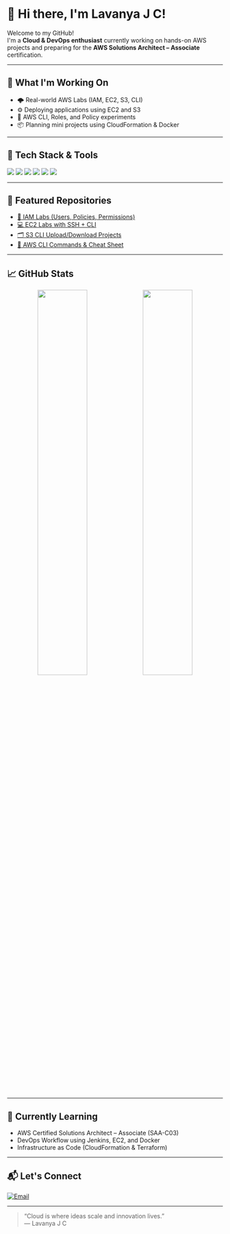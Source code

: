 # 👋 Hi there, I'm Lavanya J C!

Welcome to my GitHub!  
I'm a **Cloud & DevOps enthusiast** currently working on hands-on AWS projects and preparing for the **AWS Solutions Architect – Associate** certification.

---

## 🚀 What I'm Working On

- 🌩️ Real-world AWS Labs (IAM, EC2, S3, CLI)
- ⚙️ Deploying applications using EC2 and S3
- 📘 AWS CLI, Roles, and Policy experiments
- 📦 Planning mini projects using CloudFormation & Docker

---

## 🧰 Tech Stack & Tools

<p align="left">
  <img src="https://img.shields.io/badge/AWS-232F3E?style=for-the-badge&logo=amazonaws&logoColor=white"/>
  <img src="https://img.shields.io/badge/Docker-2496ED?style=for-the-badge&logo=docker&logoColor=white"/>
  <img src="https://img.shields.io/badge/Linux-FCC624?style=for-the-badge&logo=linux&logoColor=black"/>
  <img src="https://img.shields.io/badge/MobaXterm-008000?style=for-the-badge&logo=windows-terminal&logoColor=white"/>
  <img src="https://img.shields.io/badge/GitHub-181717?style=for-the-badge&logo=github&logoColor=white"/>
  <img src="https://img.shields.io/badge/VS%20Code-007ACC?style=for-the-badge&logo=visual-studio-code&logoColor=white"/>
</p>

---

## 📂 Featured Repositories

- [🔐 IAM Labs (Users, Policies, Permissions)](https://github.com/LavanyaJC/aws-iam-labs)
- [💻 EC2 Labs with SSH + CLI](https://github.com/LavanyaJC/aws-ec2-labs)
- [🗂️ S3 CLI Upload/Download Projects](https://github.com/LavanyaJC/aws-s3-labs)
- [🧠 AWS CLI Commands & Cheat Sheet](https://github.com/LavanyaJC/aws-cli-notes)

---

## 📈 GitHub Stats

<p align="center">
  <img src="https://github-readme-stats.vercel.app/api?username=LavanyaJC&show_icons=true&theme=tokyonight" width="48%" />
  <img src="https://github-readme-streak-stats.herokuapp.com/?user=LavanyaJC&theme=tokyonight" width="48%" />
</p>

---

## 🧠 Currently Learning

- AWS Certified Solutions Architect – Associate (SAA-C03)
- DevOps Workflow using Jenkins, EC2, and Docker
- Infrastructure as Code (CloudFormation & Terraform)

---

## 📬 Let's Connect

[![Email](https://img.shields.io/badge/Email-D14836?style=flat&logo=gmail&logoColor=white)](mailto:jcla9686@gmail.com)

---

> “Cloud is where ideas scale and innovation lives.”  
> — Lavanya J C
